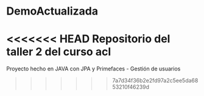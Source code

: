 # DemoActualizada
<<<<<<< HEAD
Repositorio del taller 2 del curso acl
=======
Proyecto hecho en JAVA con JPA y Primefaces - Gestión de usuarios
>>>>>>> 7a7d34f36b2e2fd97a2c5ee5da6853210f46239d
